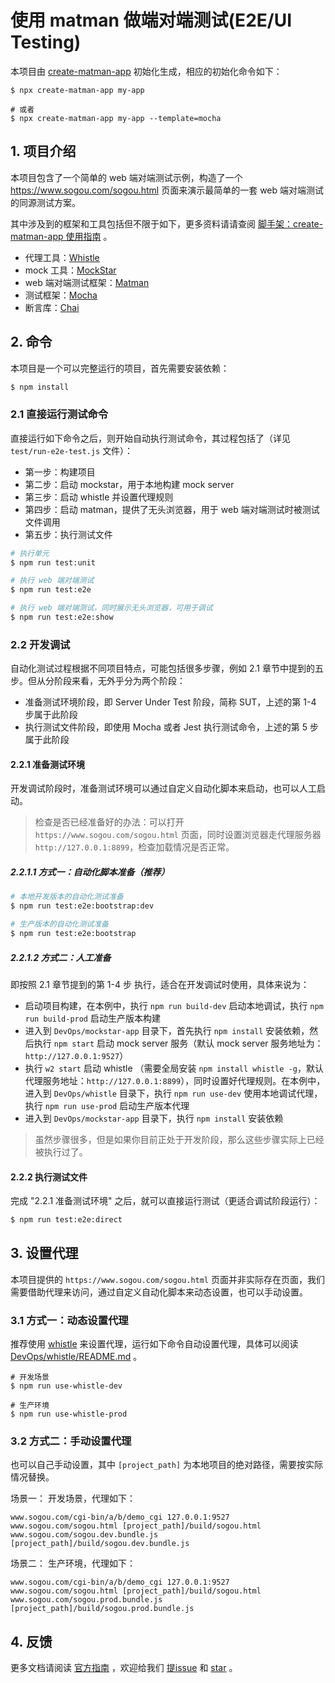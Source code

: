 # 使用 matman 做端对端测试(E2E/UI Testing)

本项目由 [create-matman-app](https://www.npmjs.com/package/create-matman-app) 初始化生成，相应的初始化命令如下：

```
$ npx create-matman-app my-app 

# 或者
$ npx create-matman-app my-app --template=mocha
```

## 1. 项目介绍

本项目包含了一个简单的 web 端对端测试示例，构造了一个 https://www.sogou.com/sogou.html 页面来演示最简单的一套 web 端对端测试的同源测试方案。

其中涉及到的框架和工具包括但不限于如下，更多资料请请查阅 [脚手架：create-matman-app 使用指南](https://matmanjs.github.io/matman/tool/create-matman-app.html) 。


- 代理工具：[Whistle](https://github.com/avwo/whistle)
- mock 工具：[MockStar](https://github.com/mockstarjs/mockstar)
- web 端对端测试框架：[Matman](https://github.com/matmanjs/matman)
- 测试框架：[Mocha](https://mochajs.org/) 
- 断言库：[Chai](https://www.chaijs.com/)

## 2. 命令

本项目是一个可以完整运行的项目，首先需要安装依赖：

```bash
$ npm install
```

### 2.1 直接运行测试命令

直接运行如下命令之后，则开始自动执行测试命令，其过程包括了（详见 `test/run-e2e-test.js` 文件）：

- 第一步：构建项目
- 第二步：启动 mockstar，用于本地构建 mock server
- 第三步：启动 whistle 并设置代理规则
- 第四步：启动 matman，提供了无头浏览器，用于 web 端对端测试时被测试文件调用
- 第五步：执行测试文件

```bash
# 执行单元
$ npm run test:unit

# 执行 web 端对端测试
$ npm run test:e2e

# 执行 web 端对端测试，同时展示无头浏览器，可用于调试
$ npm run test:e2e:show
```

### 2.2 开发调试

自动化测试过程根据不同项目特点，可能包括很多步骤，例如 2.1 章节中提到的五步。但从分阶段来看，无外乎分为两个阶段：

- 准备测试环境阶段，即 Server Under Test 阶段，简称 SUT，上述的第 1-4 步属于此阶段
- 执行测试文件阶段，即使用 Mocha 或者 Jest 执行测试命令，上述的第 5 步属于此阶段

#### 2.2.1 准备测试环境

开发调试阶段时，准备测试环境可以通过自定义自动化脚本来启动，也可以人工启动。

> 检查是否已经准备好的办法：可以打开 `https://www.sogou.com/sogou.html` 页面，同时设置浏览器走代理服务器 `http://127.0.0.1:8899`，检查加载情况是否正常。

##### 2.2.1.1 方式一：自动化脚本准备（推荐）

```bash
# 本地开发版本的自动化测试准备
$ npm run test:e2e:bootstrap:dev

# 生产版本的自动化测试准备
$ npm run test:e2e:bootstrap
```

##### 2.2.1.2 方式二：人工准备

即按照 2.1 章节提到的第 1-4 步 执行，适合在开发调试时使用，具体来说为：

- 启动项目构建，在本例中，执行 `npm run build-dev` 启动本地调试，执行 `npm run build-prod` 启动生产版本构建
- 进入到 `DevOps/mockstar-app` 目录下，首先执行 `npm install` 安装依赖，然后执行 `npm start` 启动 mock server 服务（默认 mock server 服务地址为： `http://127.0.0.1:9527`）
- 执行 `w2 start` 启动 whistle （需要全局安装 `npm install whistle -g`，默认代理服务地址：`http://127.0.0.1:8899`），同时设置好代理规则。在本例中，进入到 `DevOps/whistle` 目录下，执行 `npm run use-dev` 使用本地调试代理，执行 `npm run use-prod` 启动生产版本代理
- 进入到 `DevOps/mockstar-app` 目录下，执行 `npm install` 安装依赖

> 虽然步骤很多，但是如果你目前正处于开发阶段，那么这些步骤实际上已经被执行过了。


#### 2.2.2 执行测试文件

完成 "2.2.1 准备测试环境" 之后，就可以直接运行测试（更适合调试阶段运行）：

```bash
$ npm run test:e2e:direct
```

## 3. 设置代理

本项目提供的 `https://www.sogou.com/sogou.html` 页面并非实际存在页面，我们需要借助代理来访问，通过自定义自动化脚本来动态设置，也可以手动设置。

### 3.1 方式一：动态设置代理

推荐使用 [whistle](https://github.com/avwo/whistle) 来设置代理，运行如下命令自动设置代理，具体可以阅读 [DevOps/whistle/README.md](./DevOps/whistle/README.md) 。

```
# 开发场景
$ npm run use-whistle-dev

# 生产环境
$ npm run use-whistle-prod
```

### 3.2 方式二：手动设置代理

也可以自己手动设置，其中 `[project_path]` 为本地项目的绝对路径，需要按实际情况替换。

场景一： 开发场景，代理如下：

```
www.sogou.com/cgi-bin/a/b/demo_cgi 127.0.0.1:9527
www.sogou.com/sogou.html [project_path]/build/sogou.html
www.sogou.com/sogou.dev.bundle.js [project_path]/build/sogou.dev.bundle.js
```

场景二： 生产环境，代理如下：

```
www.sogou.com/cgi-bin/a/b/demo_cgi 127.0.0.1:9527
www.sogou.com/sogou.html [project_path]/build/sogou.html
www.sogou.com/sogou.prod.bundle.js [project_path]/build/sogou.prod.bundle.js
```

## 4. 反馈

更多文档请阅读 [官方指南](https://matmanjs.github.io/matman/) ，欢迎给我们 [提issue](https://github.com/matmanjs/matman/issues) 和 [star](https://github.com/matmanjs/matman) 。

